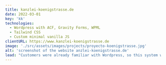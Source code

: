 ```yaml
---
title: kanzlei-koenigstrasse.de
date: 2022-03-01
key: 'kk'
technologies:
  - Wordpress with ACF, Gravity Forms, WPML
  - Tailwind CSS
  - Custom minimal vanilla JS
clientURL: https://www.kanzlei-koenigstrasse.de
image: './src/assets/images/projects/proyecto-koenigstrasse.jpg'
alt: 'screenshot of the website anzlei-koenigstrasse.de'
lead: "Customers were already familiar with Wordpress, so this system was maintained. Design was delivered to me as a Figma workspace. The English section has been expanded and unnecessary auxiliary plugins have been reduced to a minimum. All necessary functions are provided by the theme itself. There was a lot of technical debt, which is why I started from scratch. Only the existing contents were imported, then sorted into appropriate custom post types (previously all contents were unsorted in 'pages'). A lot of restructuring was done and formerly independent routes were sorted into superior areas. All changed routes were stored as redirects."
---
```

